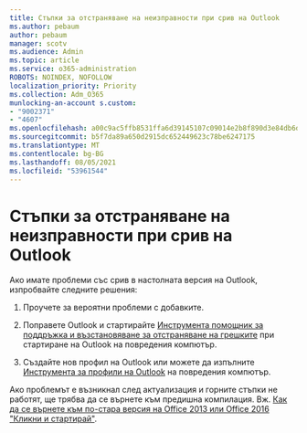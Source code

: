 ```yaml
---
title: Стъпки за отстраняване на неизправности при срив на Outlook
ms.author: pebaum
author: pebaum
manager: scotv
ms.audience: Admin
ms.topic: article
ms.service: o365-administration
ROBOTS: NOINDEX, NOFOLLOW
localization_priority: Priority
ms.collection: Adm_O365
munlocking-an-account s.custom:
- "9002371"
- "4607"
ms.openlocfilehash: a00c9ac5ffb8531ffa6d39145107c09014e2b8f890d3e84db6d60fe74f7d5464
ms.sourcegitcommit: b5f7da89a650d2915dc652449623c78be6247175
ms.translationtype: MT
ms.contentlocale: bg-BG
ms.lasthandoff: 08/05/2021
ms.locfileid: "53961544"
---
```

# <a name="outlook-crash-troubleshooting-steps"></a>Стъпки за отстраняване на неизправности при срив на Outlook

Ако имате проблеми със срив в настолната версия на Outlook, изпробвайте следните решения:

1. Проучете за вероятни проблеми с добавките.

2. Поправете Outlook и стартирайте [Инструмента помощник за поддръжка и възстановяване за отстраняване на грешките](https://aka.ms/SaRA-OutlookWontStart) при стартиране на Outlook на повредения компютър.

3. Създайте нов профил на Outlook или можете да изпълните [Инструмента за профили на Outlook](https://aka.ms/SaRA-OutlookSetupProfile) на повредения компютър.

Ако проблемът е възникнал след актуализация и горните стъпки не работят, ще трябва да се върнете към предишна компилация. Вж. [Как да се върнете към по-стара версия на Office 2013 или Office 2016 "Кликни и стартирай"](https://support.microsoft.com/help/2770432).
